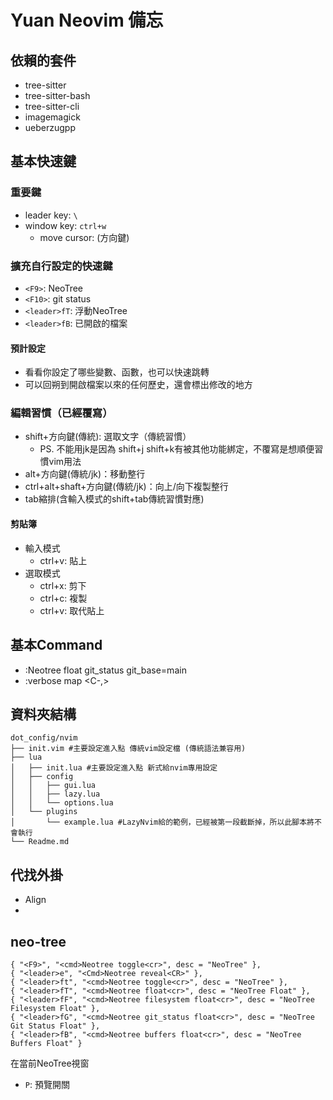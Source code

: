 Yuan Neovim 備忘
===
## 依賴的套件
* tree-sitter
* tree-sitter-bash
* tree-sitter-cli
* imagemagick
* ueberzugpp

## 基本快速鍵

### 重要鍵
* leader key: `\`
* window key: `ctrl+w`
    * move cursor: <window>(方向鍵)

### 擴充自行設定的快速鍵
* `<F9>`: NeoTree
* `<F10>`: git status
* `<leader>fT`: 浮動NeoTree
* `<leader>fB`: 已開啟的檔案

#### 預計設定
* <F8> 看看你設定了哪些變數、函數，也可以快速跳轉
* <F6> 可以回朔到開啟檔案以來的任何歷史，還會標出修改的地方

### 編輯習慣（已經覆寫）
* shift+方向鍵(傳統): 選取文字（傳統習慣）
    * PS. 不能用jk是因為 shift+j shift+k有被其他功能綁定，不覆寫是想順便習慣vim用法
* alt+方向鍵(傳統/jk)：移動整行
* ctrl+alt+shaft+方向鍵(傳統/jk)：向上/向下複製整行
* tab縮排(含輸入模式的shift+tab傳統習慣對應)

#### 剪貼簿
* 輸入模式
    * ctrl+v: 貼上
* 選取模式
    * ctrl+x: 剪下
    * ctrl+c: 複製
    * ctrl+v: 取代貼上

## 基本Command

* :Neotree float git_status git_base=main
* :verbose map <C-,>

## 資料夾結構

```
dot_config/nvim
├── init.vim #主要設定進入點 傳統vim設定檔 (傳統語法兼容用)
├── lua
│   ├── init.lua #主要設定進入點 新式給nvim專用設定
│   ├── config
│   │   ├── gui.lua
│   │   ├── lazy.lua
│   │   └── options.lua
│   └── plugins
│       └── example.lua #LazyNvim給的範例，已經被第一段截斷掉，所以此腳本將不會執行
└── Readme.md
```

## 代找外掛
 * Align
 *

## neo-tree

```
{ "<F9>", "<cmd>Neotree toggle<cr>", desc = "NeoTree" },
{ "<leader>e", "<Cmd>Neotree reveal<CR>" },
{ "<leader>ft", "<cmd>Neotree toggle<cr>", desc = "NeoTree" },
{ "<leader>fT", "<cmd>Neotree float<cr>", desc = "NeoTree Float" },
{ "<leader>fF", "<cmd>Neotree filesystem float<cr>", desc = "NeoTree Filesystem Float" },
{ "<leader>fG", "<cmd>Neotree git_status float<cr>", desc = "NeoTree Git Status Float" },
{ "<leader>fB", "<cmd>Neotree buffers float<cr>", desc = "NeoTree Buffers Float" }
```

在當前NeoTree視窗
* `P`: 預覽開關
